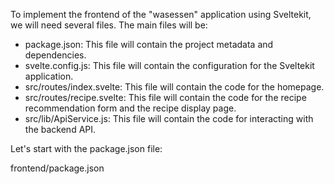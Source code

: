 To implement the frontend of the "wasessen" application using Sveltekit, we will need several files. The main files will be:

- package.json: This file will contain the project metadata and dependencies.
- svelte.config.js: This file will contain the configuration for the Sveltekit application.
- src/routes/index.svelte: This file will contain the code for the homepage.
- src/routes/recipe.svelte: This file will contain the code for the recipe recommendation form and the recipe display page.
- src/lib/ApiService.js: This file will contain the code for interacting with the backend API.

Let's start with the package.json file:

frontend/package.json
